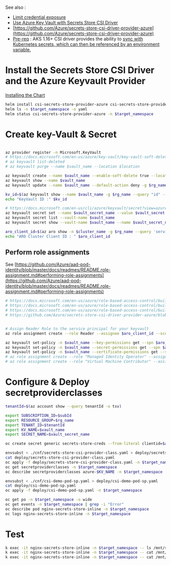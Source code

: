 
See also :
- [Limit credential exposure](https://docs.microsoft.com/en-us/azure/aks/developer-best-practices-pod-security#limit-credential-exposure)
- [Use Azure Key Vault with Secrets Store CSI Driver](https://docs.microsoft.com/en-us/azure/aks/developer-best-practices-pod-security#use-azure-key-vault-with-secrets-store-csi-driver)
- [https://github.com/Azure/secrets-store-csi-driver-provider-azure](https://github.com/Azure/secrets-store-csi-driver-provider-azure)
- [Pre-req](https://github.com/Azure/secrets-store-csi-driver-provider-azure#install-the-secrets-store-csi-driver-and-the-azure-keyvault-provider) : AKS 1.16+
CSI driver provides the ability to [sync with Kubernetes secrets, which can then be referenced by an environment variable.](https://github.com/kubernetes-sigs/secrets-store-csi-driver#optional-sync-with-kubernetes-secrets)



# Install the Secrets Store CSI Driver and the Azure Keyvault Provider

[Installing the Chart](https://github.com/Azure/secrets-store-csi-driver-provider-azure/blob/master/charts/csi-secrets-store-provider-azure/README.md)
```sh
helm install csi-secrets-store-provider-azure csi-secrets-store-provider-azure/csi-secrets-store-provider-azure -n $target_namespace
helm ls -n $target_namespace -o yaml
helm status csi-secrets-store-provider-azure -n $target_namespace
```

# Create key-Vault & Secret
```sh

az provider register -n Microsoft.KeyVault
# https://docs.microsoft.com/en-us/azure/key-vault/key-vault-soft-delete-cli
# az keyvault list-deleted
# az keyvault purge --name $vault_name --location $location

az keyvault create --name $vault_name --enable-soft-delete true --location $location -g $rg_name
az keyvault show --name $vault_name 
az keyvault update --name $vault_name --default-action deny -g $rg_name 

kv_id=$(az keyvault show --name $vault_name -g $rg_name --query "id" --output tsv)
echo "KeyVault ID :" $kv_id

# https://docs.microsoft.com/en-us/cli/azure/keyvault/secret?view=azure-cli-latest#az-keyvault-secret-set
az keyvault secret set --name $vault_secret_name --value $vault_secret --description "CSI secret store driver - ${appName} Secret" --vault-name $vault_name
az keyvault secret list --vault-name $vault_name
az keyvault secret show --vault-name $vault_name --name $vault_secret_name --output tsv

aro_client_id=$(az aro show -n $cluster_name -g $rg_name --query 'servicePrincipalProfile.clientId' -o tsv)
echo "ARO Cluster Client ID : " $aro_client_id

```

## Perform role assignments

See [https://github.com/Azure/aad-pod-identity/blob/master/docs/readmes/README.role-assignment.md#performing-role-assignments](https://github.com/Azure/aad-pod-identity/blob/master/docs/readmes/README.role-assignment.md#performing-role-assignments)

```sh
# https://docs.microsoft.com/en-us/azure/role-based-access-control/built-in-roles#managed-identity-operator
# https://docs.microsoft.com/en-us/azure/role-based-access-control/built-in-roles#virtual-machine-contributor
# https://docs.microsoft.com/en-us/azure/role-based-access-control/built-in-roles#reader
# https://github.com/Azure/secrets-store-csi-driver-provider-azure/blob/master/docs/service-principal-mode.md


# Assign Reader Role to the service principal for your keyvault
az role assignment create --role Reader --assignee $aro_client_id --scope /subscriptions/$subId/resourcegroups/$rg_name/providers/Microsoft.KeyVault/vaults/$vault_name # $kv_id

az keyvault set-policy -n $vault_name --key-permissions get --spn $aro_client_id
az keyvault set-policy -n $vault_name --secret-permissions get --spn $aro_client_id
az keyvault set-policy -n $vault_name --certificate-permissions get --spn $aro_client_id
# az role assignment create --role "Managed Identity Operator" --assignee $aks_client_id --scope /subscriptions/$subId/resourcegroups/$managed_rg
# az role assignment create --role "Virtual Machine Contributor" --assignee $aks_client_id --scope /subscriptions/$subId/resourcegroups/$managed_rg
```


# Configure & Deploy secretproviderclasses


```sh
tenantId=$(az account show --query tenantId -o tsv)

export SUBSCRIPTION_ID=$subId
export RESOURCE_GROUP=$rg_name
export TENANT_ID=$tenantId
export KV_NAME=$vault_name
export SECRET_NAME=$vault_secret_name

oc create secret generic secrets-store-creds --from-literal clientid=$aro_client_id --from-literal clientsecret=$aro_client_secret -n $target_namespace

envsubst < ./cnf/secrets-store-csi-provider-class.yaml > deploy/secrets-store-csi-provider-class.yaml
cat deploy/secrets-store-csi-provider-class.yaml
oc apply -f deploy/secrets-store-csi-provider-class.yaml -n $target_namespace
oc get secretproviderclasses -n $target_namespace
oc describe secretproviderclasses azure-$KV_NAME -n $target_namespace

envsubst < ./cnf/csi-demo-pod-sp.yaml > deploy/csi-demo-pod-sp.yaml
cat deploy/csi-demo-pod-sp.yaml
oc apply -f deploy/csi-demo-pod-sp.yaml -n $target_namespace

oc get po -n $target_namespace -o wide
oc get events -n $target_namespace | grep -i "Error" 
oc describe pod nginx-secrets-store-inline -n $target_namespace
oc logs nginx-secrets-store-inline -n $target_namespace


```

# Test

```sh
k exec -it nginx-secrets-store-inline -n $target_namespace -- ls /mnt/secrets-store/ 
k exec -it nginx-secrets-store-inline -n $target_namespace -- cat /mnt/secrets-store/key1
k exec -it nginx-secrets-store-inline -n $target_namespace -- cat /mnt/secrets-store/$vault_secret_name

```